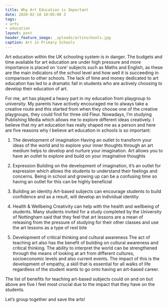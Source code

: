 ```yaml
---
title: Why Art Education is Important
date: 2020-02-18 10:05:00 Z
tags:
- arts
- education
layout: post
header_feature_image: _uploads/artinschools.jpg
caption: Art in Primary Schools
---
```


Art education within the UK schooling system is in danger. The budgets and time available for art education are under high pressure and more importance is placed on ‘core’ subjects such as Maths and English, as these are the main indicators of the school level and how well it is succeeding in comparison to other schools. The lack of time and money dedicated to art education has led to a dramatic fall in students who are actively choosing to develop their education of art.

For me, art has played a heavy part in my education from playgroup to university. My parents have actively encouraged me to always take a creative route and this started from when they choose one of the creative playgroups, they could find for three old Fleur. Nowadays, I’m studying Publishing Media which allows me to explore different ideas creatively. I believe that my art education has really shaped me as a person and here are five reasons why I believe art education in schools is so important:

1. The development of imagination
Having an outlet to transform your ideas of the world and to explore your inner thoughts through an art medium helps to develop and nurture your imagination. Art allows you to have an outlet to explore and build on your imaginative thoughts

2. Expression
Building on the development of imagination, it’s an outlet for expression which allows the students to understand their feelings and concerns. Being in school and growing up can be a confusing time so having an outlet for this can be highly beneficial

3. Building an identity
Art-based subjects can encourage students to build confidence and as a result, will develop an individual identity.

4. Health & Wellbeing
Creativity can help with the health and wellbeing of students. Many students invited for a study completed by the University of Nottingham said that they feel that art lessons are a mean of releasing from the pressure of studying for their other classes and use the art lessons as a type of rest bite

5. Development of critical thinking and cultural awareness
The act of teaching art also has the benefit of building on cultural awareness and critical thinking. The ability to interpret the world can be strengthened through the means of looking at art from different cultures, socioeconomic levels and also current events. The impact of this is the development of empathy, a skill that is essential for all walks of life regardless of the student wants to go onto having an art-based career.

The list of benefits for teaching art-based subjects could on and on but above are five I feel most crucial due to the impact that they have on the students.

Let’s group together and save the arts!
